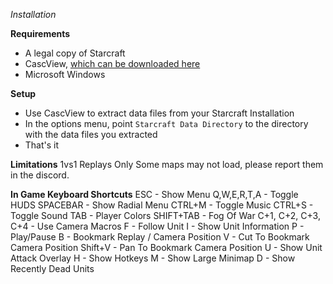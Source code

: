 *Installation*

**Requirements**
- A legal copy of Starcraft
- CascView, [which can be downloaded here ](http://www.zezula.net/en/casc/main.html)
- Microsoft Windows

**Setup**
- Use CascView to extract data files from your Starcraft Installation
- In the options menu, point `Starcraft Data Directory` to the directory with the data files you extracted
- That's it

**Limitations**
1vs1 Replays Only
Some maps may not load, please report them in the discord.

**In Game Keyboard Shortcuts**
ESC - Show Menu
Q,W,E,R,T,A - Toggle HUDS
SPACEBAR - Show Radial Menu
CTRL+M - Toggle Music
CTRL+S - Toggle Sound
TAB - Player Colors
SHIFT+TAB - Fog Of War
C+1, C+2, C+3, C+4 - Use Camera Macros
F - Follow Unit
I - Show Unit Information
P - Play/Pause
B - Bookmark Replay / Camera Position
V - Cut To Bookmark Camera Position
Shift+V - Pan To Bookmark Camera Position
U - Show Unit Attack Overlay
H - Show Hotkeys
M - Show Large Minimap
D - Show Recently Dead Units

